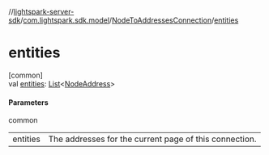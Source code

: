 //[lightspark-server-sdk](../../../index.md)/[com.lightspark.sdk.model](../index.md)/[NodeToAddressesConnection](index.md)/[entities](entities.md)

# entities

[common]\
val [entities](entities.md): [List](https://kotlinlang.org/api/latest/jvm/stdlib/kotlin.collections/-list/index.html)&lt;[NodeAddress](../-node-address/index.md)&gt;

#### Parameters

common

| | |
|---|---|
| entities | The addresses for the current page of this connection. |
